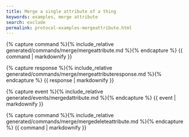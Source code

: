 ```yaml
---
title: Merge a single attribute of a thing 
keywords: examples, merge attribute 
search: exclude 
permalink: protocol-examples-mergeattribute.html
---
```


{% capture command %}{% include_relative generated/commands/merge/mergeattribute.md %}{% endcapture %} {{ command |
markdownify }}

{% capture response %}{% include_relative generated/commands/merge/mergeattributeresponse.md %}{% endcapture %} {{
response | markdownify }}

{% capture event %}{% include_relative generated/events/mergedattribute.md %}{% endcapture %} {{ event | markdownify }}

{% capture command %}{% include_relative generated/commands/merge/mergedeleteattribute.md %}{% endcapture %} {{ command
| markdownify }}

